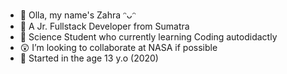 - 👋 Olla, my name's Zahra ᵔᴗᵔ
- 👀 A Jr. Fullstack Developer from Sumatra
- 🌱 Science Student who currently learning Coding autodidactly
- 😲 I’m looking to collaborate at NASA if possible
- 🤺 Started in the age 13 y.o (2020)

<!---
munafzahra/munafzahra is a ✨ special ✨ repository because its `README.md` (this file) appears on your GitHub profile.
You can click the Preview link to take a look at your changes.
--->
